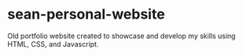 # sean-personal-website

Old portfolio website created to showcase and develop my skills using HTML, CSS, and Javascript.
